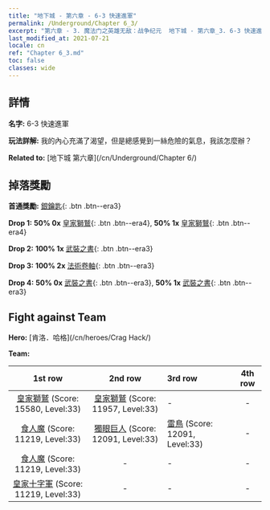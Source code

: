 ```yaml
---
title: "地下城 - 第六章 - 6-3 快速進軍"
permalink: /Underground/Chapter 6_3/
excerpt: "第六章 - 3. 魔法门之英雄无敌：战争纪元  地下城 - 第六章_3. 6-3 快速進軍"
last_modified_at: 2021-07-21
locale: cn
ref: "Chapter 6_3.md"
toc: false
classes: wide
---
```


## 詳情

 **名字:** 6-3 快速進軍

 **玩法詳解:**       我的內心充滿了渴望，但是總感覺到一絲危險的氣息，我該怎麼辦？

 **Related to:** [地下城 第六章](/cn/Underground/Chapter 6/)

## 掉落獎勵

 **首通獎勵:** [銀鑰匙](/cn/Items/con_693/){: .btn .btn--era3}

 **Drop 1:** **50% 0x** [皇家獅鷲](/cn/Items/unt_192/){: .btn .btn--era4}, **50% 1x** [皇家獅鷲](/cn/Items/unt_192/){: .btn .btn--era4}

 **Drop 2:** **100% 1x** [武裝之書](/cn/Items/mat_32/){: .btn .btn--era3}

 **Drop 3:** **100% 2x** [法術卷軸](/cn/Items/con_694/){: .btn .btn--era3}

 **Drop 4:** **50% 0x** [武裝之書](/cn/Items/mat_25/){: .btn .btn--era3}, **50% 1x** [武裝之書](/cn/Items/mat_25/){: .btn .btn--era3}


## Fight against Team
 **Hero:** [肯洛．哈格](/cn/heroes/Crag Hack/)

 **Team:**


  | 1st row | 2nd row | 3rd row | 4th row |
  |:----:|:----:|:----|:----:|
  | [皇家獅鷲](/cn/units/Griffin/) (Score: 15580, Level:33)  | [皇家獅鷲](/cn/units/Griffin/) (Score: 11957, Level:33)  | - | - |
  | [食人魔](/cn/units/Ogre/) (Score: 11219, Level:33)  | [獨眼巨人](/cn/units/Cyclops/) (Score: 12091, Level:33)  | [雷鳥](/cn/units/Roc/) (Score: 12091, Level:33)  | - |
  | [食人魔](/cn/units/Ogre/) (Score: 11219, Level:33)  | - | - | - |
  | [皇家十字軍](/cn/units/Swordsman/) (Score: 11219, Level:33)  | - | - | - |


